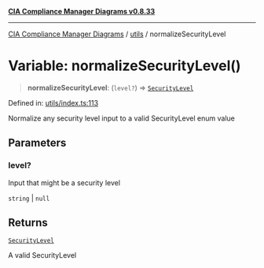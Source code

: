 [**CIA Compliance Manager Diagrams v0.8.33**](../../README.md)

***

[CIA Compliance Manager Diagrams](../../modules.md) / [utils](../README.md) / normalizeSecurityLevel

# Variable: normalizeSecurityLevel()

> **normalizeSecurityLevel**: (`level?`) => [`SecurityLevel`](../../types/cia/type-aliases/SecurityLevel.md)

Defined in: [utils/index.ts:113](https://github.com/Hack23/cia-compliance-manager/blob/1f4f2c51bc48d917eff1eb43881cee05d381f406/src/utils/index.ts#L113)

Normalize any security level input to a valid SecurityLevel enum value

## Parameters

### level?

Input that might be a security level

`string` | `null`

## Returns

[`SecurityLevel`](../../types/cia/type-aliases/SecurityLevel.md)

A valid SecurityLevel
